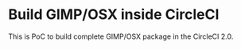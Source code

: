# Build GIMP/OSX inside CircleCI

This is PoC to build complete GIMP/OSX package in the CircleCI 2.0. 

